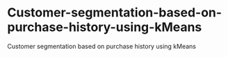 # Customer-segmentation-based-on-purchase-history-using-kMeans
Customer segmentation based on purchase history using kMeans
